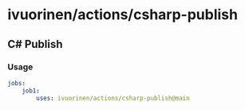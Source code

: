 # ivuorinen/actions/csharp-publish

## C# Publish

### Usage

```yaml
jobs:
    job1:
        uses: ivuorinen/actions/csharp-publish@main
```
